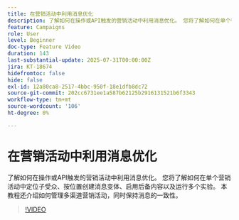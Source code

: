 ```yaml
---
title: 在营销活动中利用消息优化
description: 了解如何在操作或API触发的营销活动中利用消息优化。 您将了解如何在单个营销活动中定位子受众、按位置创建消息变体、启用后备内容以及运行多个实验。 本教程还介绍如何管理多渠道营销活动，同时保持消息的一致性。
feature: Campaigns
role: User
level: Beginner
doc-type: Feature Video
duration: 143
last-substantial-update: 2025-07-31T00:00:00Z
jira: KT-18674
hidefromtoc: false
hide: false
exl-id: 12a80ca8-2517-4bbc-950f-18e1dfb8dc72
source-git-commit: 202cc6731ee1a587b62125b2916131521b6f3343
workflow-type: tm+mt
source-wordcount: '106'
ht-degree: 0%

---
```


# 在营销活动中利用消息优化

了解如何在操作或API触发的营销活动中利用消息优化。 您将了解如何在单个营销活动中定位子受众、按位置创建消息变体、启用后备内容以及运行多个实验。 本教程还介绍如何管理多渠道营销活动，同时保持消息的一致性。

>[!VIDEO](https://video.tv.adobe.com/v/3470378/?learn=on&enablevpops&captions=chi_hans)
